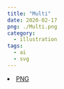 ```yaml
---
title: "Multi"
date: 2020-02-17
png: ./Multi.png
category:
  - illustration
tags:
  - ai
  - svg
---
```

<li><a href="./Multi.png" download className="btn-png">PNG</a></li>